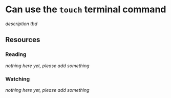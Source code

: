 # Can use the `touch` terminal command

_description tbd_

## Resources

### Reading

_nothing here yet, please add something_

### Watching

_nothing here yet, please add something_
